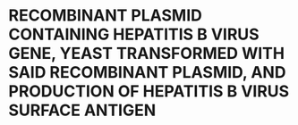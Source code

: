# RECOMBINANT PLASMID CONTAINING HEPATITIS B VIRUS GENE, YEAST TRANSFORMED WITH SAID RECOMBINANT PLASMID, AND PRODUCTION OF HEPATITIS B VIRUS SURFACE ANTIGEN